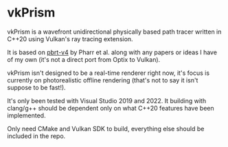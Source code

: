 # vkPrism

vkPrism is a wavefront unidirectional physically based path tracer written in C++20 using Vulkan's ray tracing extension.

It is based on [pbrt-v4](https://github.com/mmp/pbrt-v4.git) by Pharr et al. along with any papers or ideas I have of my own (it's not a direct port from Optix to Vulkan).

vkPrism isn't designed to be a real-time renderer right now, it's focus is currently on photorealistic offline rendering (that's not to say it isn't suppose to be fast!).

It's only been tested with Visual Studio 2019 and 2022. It building with clang/g++ should be dependent only on what C++20 features have been implemented.

Only need CMake and Vulkan SDK to build, everything else should be included in the repo.